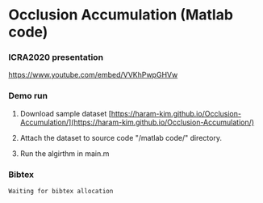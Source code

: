 # Occlusion Accumulation (Matlab code)

### ICRA2020 presentation

https://www.youtube.com/embed/VVKhPwpGHVw

### Demo run

1. Download sample dataset [https://haram-kim.github.io/Occlusion-Accumulation/](https://haram-kim.github.io/Occlusion-Accumulation/) 

2. Attach the dataset to source code "/matlab code/" directory.

3. Run the algirthm in main.m

### Bibtex
```
Waiting for bibtex allocation
```

